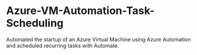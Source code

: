 # Azure-VM-Automation-Task-Scheduling
Automated the startup of an Azure Virtual Machine using Azure Automation and scheduled recurring tasks with Automate.
